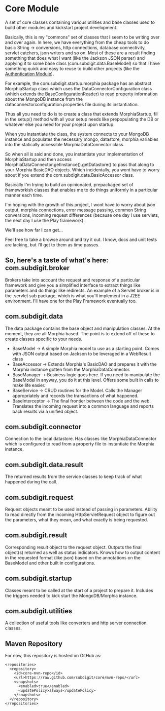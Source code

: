 Core Module
==============

A set of core classes containing various utilities and base classes used to build other modules and kickstart project development.

Basically, this is my "commons" set of classes that I seem to be writing over and over again.  In here, we have everything from the cheap tools
to do basic String -> conversions, http connections, database connectivity, servlet catchers, json writers and so on.  Most of these are a result
finding something that does what I want (like the Jackson JSON parser) and applying it to some base class (com.subdigit.data.BaseModel) so that I
have something quick and easy to reuse to build other projects (like the [Authentication Module](https://github.com/subdigit/authentication)).

For example, the com.subdigit.startup.morphia package has an abstract MorphiaStartup class which uses the DataConnectorConfiguration class (which extends
the BaseConfigurationReader) to read property information about the MongoDB instance from the dataconnectorconfiguration.properties file during its instantiation.

Thus all you need to do is to create a class that extends MorphiaStartup, fill in the setup() method with all your setup needs like prepopulating the DB or whatever
else you need for your project upon startup. 

When you instantiate the class, the system connects to your MongoDB instance and populates the necessary mongo, datastore, morphia variables into the statically accessible 
MorphiaDataConnector class.

So when all is said and done, you instantiate your implementation of MorphiaStartup and then access MorphiaDataConnector.getInstance().getDatastore()
to pass that along to your Morphia BasicDAO objects.  Which incidentally, you wont have to worry about if you extend the com.subdigit.data.BasicAccessor class.

Basically I'm trying to build an opinionated, prepackaged set of frameworkish classes that enables me to do things uniformly in a particular manner each time.

I'm hoping with the growth of this project, I wont have to worry about json output, morphia connections, error message passing, common String conversions, incoming
request differences (because one day I use servlets, the next day I use the Play framework).

We'll see how far I can get...

Feel free to take a browse around and try it out.  I know, docs and unit tests are lacking, but I'll get to them as time passes.


So, here's a taste of what's here:
com.subdigit.broker
-------------------
Brokers take into account the request and response of a particular framework and give you a simplified interface to extract things like parameters and do things like redirects.
An example of a Servlet broker is in the .servlet sub package, which is what you'll implement in a J2EE environment.  I'll have one for the Play Framework eventually too.

com.subdigit.data
-------------------
The data package contains the base object and manipulation classes.  At the moment, they are all Morphia based.  The point is to extend off of these to create
classes specific to your needs.
* BaseModel -> A simple Morphia model to use as a starting point.  Comes with JSON output based on Jackson to be leveraged in a WebResult class
* BaseAccessor -> Extends Morphia's BasicDAO and prepares it with the Morphia instance gotten from the MorphiaDataConnector.
* BaseManager -> Business logic goes here.  If you need to manipulate the BaseModel in anyway, you do it at this level.  Offers some built in calls to make life easier.
* BaseService -> CRUD routines for the Model.  Calls the Manager appropriately and records the transactions of what happened.
* BaseInterceptor -> The final frontier between the code and the web.  Translates the incoming request into a common language and reports back results via a unified object.

com.subdigit.connector
-------------------
Connection to the local datastore.  Has classes like MorphiaDataConnector which is configured to read from a property file to instantiate the Morphia instance.

com.subdigit.data.result
-------------------
The returned results from the service classes to keep track of what happened during the call.

com.subdigit.request
-------------------
Request objects meant to be used instead of passing in parameters.  Ability to read directly from the incoming HttpServletRequest object to figure out the parameters,
what they mean, and what exactly is being requested.

com.subdigit.result
-------------------
Corresponding result object to the request object.  Outputs the final object(s) returned as well as status indicators.  Knows how to output content in the requested format (like json)
based on the annotations on the BaseModel and other built in configurations.

com.subdigit.startup
-------------------
Classes meant to be called at the start of a project to prepare it.  Includes the triggers needed to kick start the MongoDB/Morphia instance.

com.subdigit.utilities
-------------------
A collection of useful tools like converters and http server connection classes.


Maven Repository
-------------------
For now, this repository is hosted on GitHub as:

    <repositories>
      <repository>
        <id>core-mvn-repo</id>
        <url>https://raw.github.com/subdigit/core/mvn-repo/</url>
        <snapshots>
          <enabled>true</enabled>
          <updatePolicy>always</updatePolicy>
        </snapshots>
      </repository>
    </repositories>

